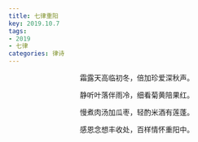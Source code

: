 ```yaml
---
title: 七律重阳
key: 2019.10.7
tags: 
- 2019
- 七律
categories: 律诗
---
```


<p align="center">霜露天高临初冬，倍加珍爱深秋声。
</p>
<p align="center">静听叶落伴雨冷，细看菊黄陪果红。
</p>
<p align="center">慢煮肉汤加瓜枣，轻酌米酒有莲蓬。
</p>
<p align="center">感恩念想丰收处，百样情怀重阳中。
</p>
